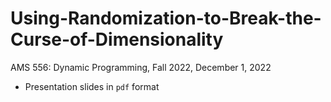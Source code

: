 # Using-Randomization-to-Break-the-Curse-of-Dimensionality

AMS 556: Dynamic Programming, Fall 2022, December 1, 2022

- Presentation slides in `pdf` format
